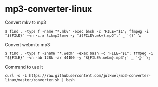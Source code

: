 # mp3-converter-linux
Convert mkv to mp3

`$ find . -type f -name "*.mkv" -exec bash -c 'FILE="$1"; ffmpeg -i "${FILE}" -vn -c:a libmp3lame -y "${FILE%.mkv}.mp3";' _ '{}' \;`

Convert webm to mp3

`
$ find . -type f -iname "*.webm" -exec bash -c 'FILE="$1"; ffmpeg -i "${FILE}" -vn -ab 128k -ar 44100 -y "${FILE%.webm}.mp3";' _ '{}' \;
`

Command to use it

`curl -s -L https://raw.githubusercontent.com/julkwel/mp3-converter-linux/master/converter.sh | bash`
